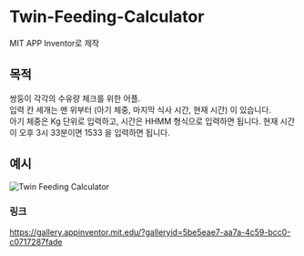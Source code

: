 # Twin-Feeding-Calculator
MIT APP Inventor로 제작

## 목적
쌍둥이 각각의 수유량 체크를 위한 어플. <br>
입력 칸 세개는 맨 위부터 (아기 체중, 마지막 식사 시간, 현재 시간) 이 있습니다. <br>
아기 체중은 Kg 단위로 입력하고, 시간은 HHMM 형식으로 입력하면 됩니다. 현재 시간이 오후 3시 33분이면 1533 을 입력하면 됩니다.

## 예시
![Twin Feeding Calculator](https://github.com/user-attachments/assets/0afb5459-6e31-4679-8e1f-4add964f940c)

### 링크
https://gallery.appinventor.mit.edu/?galleryid=5be5eae7-aa7a-4c59-bcc0-c0717287fade

